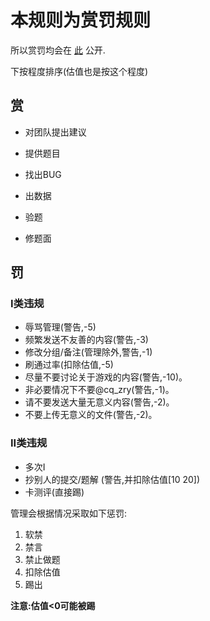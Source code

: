 # 本规则为赏罚规则

所以赏罚均会在 [此](https://www.luogu.com.cn/discuss/587932) 公开.

下按程度排序(估值也是按这个程度)

## 赏

- 对团队提出建议

- 提供题目

- 找出BUG

- 出数据

- 验题

- 修题面

## 罚

### I类违规

- 辱骂管理(警告,-5)
- 频繁发送不友善的内容(警告,-3)
- 修改分组/备注(管理除外,警告,-1)
- 刷通过率(扣除估值,-5)
- 尽量不要讨论关于游戏的内容(警告,-10)。
- 非必要情况下不要@cq_zry(警告,-1)。
- 请不要发送大量无意义内容(警告,-2)。
- 不要上传无意义的文件(警告,-2)。

### II类违规

- 多次I
- 抄别人的提交/题解 (警告,并扣除估值[10 20])
- 卡测评(直接踢)

管理会根据情况采取如下惩罚:

1. 软禁
2. 禁言
3. 禁止做题
4. 扣除估值
5. 踢出

**注意:估值<0可能被踢**
